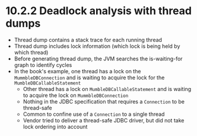 # 10.2.2 Deadlock analysis with thread dumps

* Thread dump contains a stack trace for each running thread
* Thread dump includes lock information (which lock is being held by which thread)
* Before generating thread dump, the JVM searches the is-waiting-for graph to identify cycles
* In the book's example, one thread has a lock on the `MummbleDBConnection` and is waiting to acquire the lock for the `MumbleDBCallableStatement`
  * Other thread has a lock on `MumbleDBCallableStatement` and is waiting to acquire the lock on `MummbleDBConnection`
  * Nothing in the JDBC specification that requires a `Connection` to be thread-safe
  * Common to confine use of a `Connection` to a single thread
  * Vendor tried to deliver a thread-safe JDBC driver, but did not take lock ordering into account
